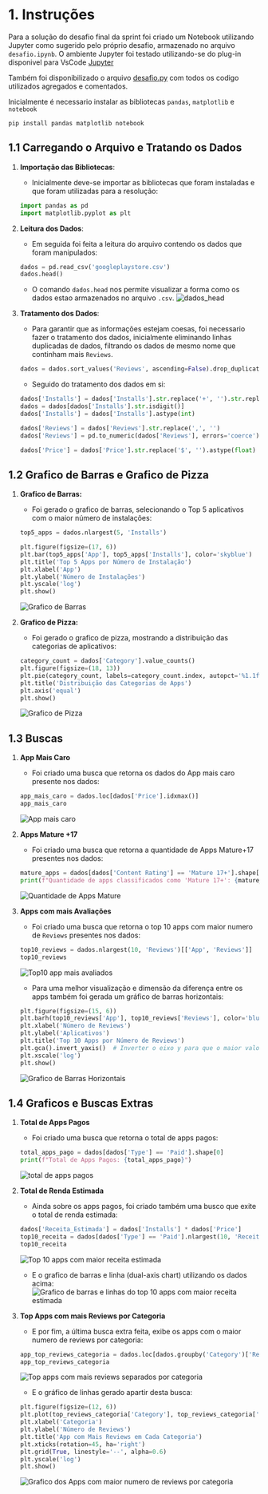 # 1. Instruções
Para a solução do desafio final da sprint foi criado um Notebook utilizando Jupyter como sugerido pelo próprio desafio, armazenado no arquivo `desafio.ipynb`. O ambiente Jupyter foi testado utilizando-se do plug-in disponivel para VsCode [Jupyter](https://marketplace.visualstudio.com/items?itemName=ms-toolsai.jupyter)

Também foi disponibilizado o arquivo [desafio.py](/Sprint3/Desafio/desafio.py) com todos os codigo utilizados agregados e comentados.

Inicialmente é necessario instalar as bibliotecas `pandas`, `matplotlib` e `notebook`

```
pip install pandas matplotlib notebook
```

## 1.1 Carregando o Arquivo e Tratando os Dados

1. **Importação das Bibliotecas**:
    - Inicialmente deve-se importar as bibliotecas que foram instaladas e que foram utilizadas para a resolução:

    ``` py
    import pandas as pd
    import matplotlib.pyplot as plt
    ```

2. **Leitura dos Dados**:
    - Em seguida foi feita a leitura do arquivo contendo os dados que foram manipulados:

    ``` py
    dados = pd.read_csv('googleplaystore.csv')
    dados.head()
    ```

    - O comando `dados.head` nos permite visualizar a forma como os dados estao armazenados no arquivo `.csv`.
![dados_head](/Sprint3/Evidencias/desafio/dados_head.png)

3. **Tratamento dos Dados**:
    - Para garantir que as informações estejam coesas, foi necessario fazer o tratamento dos dados, inicialmente eliminando linhas duplicadas de dados, filtrando os dados de mesmo nome que continham mais `Reviews`.

    ``` py
    dados = dados.sort_values('Reviews', ascending=False).drop_duplicates(subset='App', keep='first')
    ```

    - Seguido do tratamento dos dados em si:
    ``` py
    dados['Installs'] = dados['Installs'].str.replace('+', '').str.replace(',', '')
    dados = dados[dados['Installs'].str.isdigit()]
    dados['Installs'] = dados['Installs'].astype(int)

    dados['Reviews'] = dados['Reviews'].str.replace(',', '')
    dados['Reviews'] = pd.to_numeric(dados['Reviews'], errors='coerce')

    dados['Price'] = dados['Price'].str.replace('$', '').astype(float)
    ```

## 1.2 Grafico de Barras e Grafico de Pizza

1. **Grafico de Barras:**
    - Foi gerado o grafico de barras, selecionando o Top 5 aplicativos com o maior número de instalações:

    ```py
    top5_apps = dados.nlargest(5, 'Installs')

    plt.figure(figsize=(17, 6))
    plt.bar(top5_apps['App'], top5_apps['Installs'], color='skyblue')
    plt.title('Top 5 Apps por Número de Instalação')
    plt.xlabel('App')
    plt.ylabel('Número de Instalações')
    plt.yscale('log')
    plt.show()
    ```
    ![Grafico de Barras](/Sprint3/Evidencias/desafio/grafico_barras.png)

2. **Grafico de Pizza:**
    - Foi gerado o grafico de pizza, mostrando a distribuição das categorias de aplicativos:

    ```py
    category_count = dados['Category'].value_counts()
    plt.figure(figsize=(18, 13))
    plt.pie(category_count, labels=category_count.index, autopct='%1.1f%%', startangle=0)
    plt.title('Distribuição das Categorias de Apps')
    plt.axis('equal')
    plt.show()
    ```
    ![Grafico de Pizza](/Sprint3/Evidencias/desafio/grafico_pizza.png)

## 1.3 Buscas
1. **App Mais Caro**
    - Foi criado uma busca que retorna os dados do App mais caro presente nos dados:

    ```py
    app_mais_caro = dados.loc[dados['Price'].idxmax()]
    app_mais_caro
    ```
    ![App mais caro](/Sprint3/Evidencias/desafio/app_mais_caro.png)

2. **Apps Mature +17**
    - Foi criado uma busca que retorna a quantidade de Apps Mature+17 presentes nos dados:

    ```py
    mature_apps = dados[dados['Content Rating'] == 'Mature 17+'].shape[0]
    print(f"Quantidade de apps classificados como 'Mature 17+': {mature_apps}")
    ```
    ![Quantidade de Apps Mature](/Sprint3/Evidencias/desafio/qtd_apps_mature.png)

3. **Apps com mais Avaliações**
    - Foi criado uma busca que retorna o top 10 apps com maior numero de `Reviews` presentes nos dados:

    ```py
    top10_reviews = dados.nlargest(10, 'Reviews')[['App', 'Reviews']]
    top10_reviews
    ```
    ![Top10 app mais avaliados](/Sprint3/Evidencias/desafio/top10_apps_reviews.png)

    - Para uma melhor visualização e dimensão da diferença entre os apps também foi gerada um gráfico de barras horizontais:
    ```py
    plt.figure(figsize=(15, 6))
    plt.barh(top10_reviews['App'], top10_reviews['Reviews'], color='blue')
    plt.xlabel('Número de Reviews')
    plt.ylabel('Aplicativos')
    plt.title('Top 10 Apps por Número de Reviews')
    plt.gca().invert_yaxis()  # Inverter o eixo y para que o maior valor fique no topo
    plt.xscale('log')
    plt.show()
    ```
    ![Grafico de Barras Horizontais](/Sprint3/Evidencias/desafio/grafico_barrasH.png)

## 1.4 Graficos e Buscas Extras

1. **Total de Apps Pagos**
    - Foi criado uma busca que retorna o total de apps pagos:

    ```py
    total_apps_pago = dados[dados['Type'] == 'Paid'].shape[0]
    print(f"Total de Apps Pagos: {total_apps_pago}")
    ```

    ![total de apps pagos](/Sprint3/Evidencias/desafio/total_apps_pagos.png)

2. **Total de Renda Estimada**
    - Ainda sobre os apps pagos, foi criado também uma busco que exite o total de renda estimada:

    ```py
    dados['Receita_Estimada'] = dados['Installs'] * dados['Price']
    top10_receita = dados[dados['Type'] == 'Paid'].nlargest(10, 'Receita_Estimada')[['App', 'Receita_Estimada', 'Price', 'Installs']]
    top10_receita
    ```

    ![Top 10 apps com maior receita estimada](/Sprint3/Evidencias/desafio/top10_receita.png)
    - E o grafico de barras e linha (dual-axis chart) utilizando os dados acima:
    ![Grafico de barras e linhas do top 10 apps com maior receita estimada](/Sprint3/Evidencias/desafio/dual_axis_chart.png)

3. **Top Apps com mais Reviews por Categoria**
    - E por fim, a última busca extra feita, exibe os apps com o maior numero de reviews por categoria:

    ``` py
    app_top_reviews_categoria = dados.loc[dados.groupby('Category')['Reviews'].idxmax()][['Category', 'App', 'Reviews']]
    app_top_reviews_categoria
    ```

    ![Top apps com mais reviews separados por categoria](/Sprint3/Evidencias/desafio/mais_reviews_por_categoria.png)

    - E o gráfico de linhas gerado apartir desta busca:

    ```py
    plt.figure(figsize=(12, 6))
    plt.plot(top_reviews_categoria['Category'], top_reviews_categoria['Reviews'], marker='o', linestyle='-', color='green')
    plt.xlabel('Categoria')
    plt.ylabel('Número de Reviews')
    plt.title('App com Mais Reviews em Cada Categoria')
    plt.xticks(rotation=45, ha='right')
    plt.grid(True, linestyle='--', alpha=0.6)
    plt.yscale('log')
    plt.show()
    ```

    ![Grafico dos Apps com maior numero de reviews por categoria](/Sprint3/Evidencias/desafio/grafico_apps_reviews_por_categoria.png)